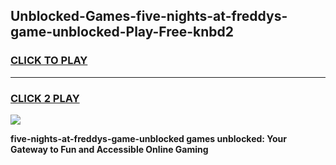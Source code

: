 
## Unblocked-Games-five-nights-at-freddys-game-unblocked-Play-Free-knbd2
<h3>
<a href="https://premium76.site?title=five-nights-at-freddys-game-unblocked&ref=18A1">CLICK TO PLAY</a></h3>
<hr>

<h3>
<a href="https://premium76.site?title=five-nights-at-freddys-game-unblocked&ref=18A1">CLICK 2 PLAY</a>
  
</h3>

<a href="https://premium76.site?title=five-nights-at-freddys-game-unblocked&ref=18A1"><img src="https://clearcache.store/games.png"></a>


**five-nights-at-freddys-game-unblocked games unblocked: Your Gateway to Fun and Accessible Online Gaming**
